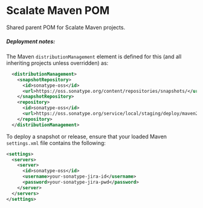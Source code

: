 Scalate Maven POM
=================

Shared parent POM for Scalate Maven projects.

##### Deployment notes:
The Maven `distributionManagement` element is defined for this (and all inheriting projects unless overridden) as:
```xml
  <distributionManagement>
    <snapshotRepository>
      <id>sonatype-oss</id>
      <url>https://oss.sonatype.org/content/repositories/snapshots/</url>
    </snapshotRepository>
    <repository>
      <id>sonatype-oss</id>
      <url>https://oss.sonatype.org/service/local/staging/deploy/maven2/</url>
    </repository>
  </distributionManagement>
```
To deploy a snapshot or release, ensure that your loaded Maven `settings.xml` file contains the following:
```xml
<settings>
  <servers>
    <server>
      <id>sonatype-oss</id>
      <username>your-sonatype-jira-id</username>
      <password>your-sonatype-jira-pwd</password>
    </server>
  </servers>
</settings>
```
